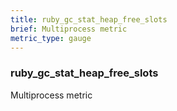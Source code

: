 ```yaml
---
title: ruby_gc_stat_heap_free_slots
brief: Multiprocess metric
metric_type: gauge
---
```

### ruby_gc_stat_heap_free_slots

Multiprocess metric